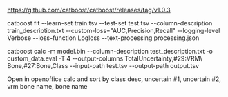 https://github.com/catboost/catboost/releases/tag/v1.0.3

catboost fit --learn-set train.tsv --test-set test.tsv --column-description train_description.txt --custom-loss="AUC,Precision,Recall" --logging-level Verbose --loss-function Logloss --text-processing processing.json 

catboost calc -m model.bin --column-description test_description.txt -o custom_data.eval -T 4 --output-columns TotalUncertainty,#29:VRM\ Bone,#27:Bone,Class --input-path test.tsv  --output-path output.tsv

Open in openoffice calc and sort by class desc, uncertain #1, uncertain #2, vrm bone name, bone name
